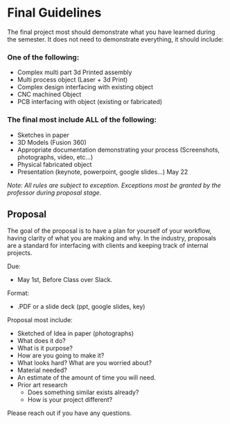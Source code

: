 # Final Guidelines 
The final project most should demonstrate what you have learned during the semester. It does not need to demonstrate everything, it should include:

### **One** of the following:

- Complex multi part 3d Printed assembly
- Multi process object (Laser + 3d Print)
- Complex design interfacing with existing object
- CNC machined Object
- PCB interfacing with object (existing or fabricated)

### The final most include **ALL** of the following:

- Sketches in paper
- 3D Models (Fusion 360)
- Appropriate documentation demonstrating your process (Screenshots, photographs, video, etc...)
- Physical fabricated object
- Presentation (keynote, powerpoint, google slides...) May 22

*Note: All rules are subject to exception. Exceptions most be granted by the professor during proposal stage.*

## Proposal

The goal of the proposal is to have a plan for yourself of your workflow, having clarity of what you are making and why. In the industry, proposals are a standard for interfacing with clients and keeping track of internal projects. 

Due:

- May 1st, Before Class over Slack.

Format:

- .PDF  or a slide deck  (ppt, google slides, key)

Proposal most include:

- Sketched of Idea in paper (photographs)
- What does it do?
- What is it purpose?
- How are you going to make it?
- What looks hard? What are you worried about?
- Material needed?
- An estimate of the amount of time you will need.
- Prior art research
    - Does something similar exists already?
    - How is your project different?
    
Please reach out if you have any questions. 

